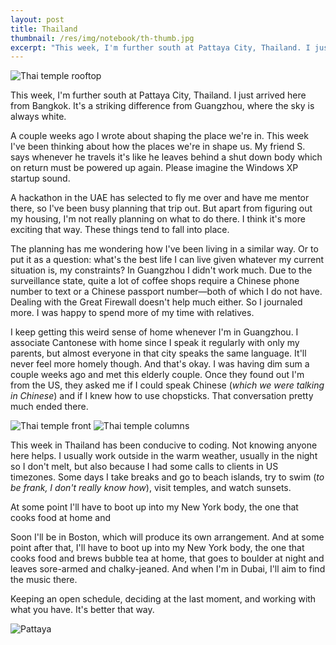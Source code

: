 ```yaml
---
layout: post
title: Thailand
thumbnail: /res/img/notebook/th-thumb.jpg
excerpt: "This week, I'm further south at Pattaya City, Thailand. I just arrived here from Bangkok. It's a striking difference from Guangzhou, where the sky is always white. It's so blue here."
---
```


<img class="rzimg" src="/res/img/notebook/th-roof.jpg" alt="Thai temple rooftop" />

This week, I'm further south at Pattaya City, Thailand. I just arrived here from Bangkok. It's a striking difference from Guangzhou, where the sky is always white.

A couple weeks ago I wrote about shaping the place we're in. This week I've been thinking about how the places we're in shape us. My friend S. says whenever he travels it's like he leaves behind a shut down body which on return must be powered up again. Please imagine the Windows XP startup sound.

A hackathon in the UAE has selected to fly me over and have me mentor there, so I've been busy planning that trip out. But apart from figuring out my housing, I'm not really planning on what to do there. I think it's more exciting that way. These things tend to fall into place.

The planning has me wondering how I've been living in a similar way. Or to put it as a question: what's the best life I can live given whatever my current situation is, my constraints? In Guangzhou I didn't work much. Due to the surveillance state, quite a lot of coffee shops require a Chinese phone number to text or a Chinese passport number—both of which I do not have. Dealing with the Great Firewall doesn't help much either. So I journaled more. I was happy to spend more of my time with relatives.

I keep getting this weird sense of home whenever I'm in Guangzhou. I associate Cantonese with home since I speak it regularly with only my parents, but almost everyone in that city speaks the same language. It'll never feel more homely though. And that's okay. I was having dim sum a couple weeks ago and met this elderly couple. Once they found out I'm from the US, they asked me if I could speak Chinese (*which we were talking in Chinese*) and if I knew how to use chopsticks. That conversation pretty much ended there.

<p>
    <img class="himg" src="/res/img/notebook/th-tmp.jpg" alt="Thai temple front"/>
    <img class="himg" src="/res/img/notebook/th-col.jpg" alt="Thai temple columns"/>
</p>

This week in Thailand has been conducive to coding.  Not knowing anyone here helps. I usually work outside in the warm weather, usually in the night so I don't melt, but also because I had some calls to clients in US timezones. Some days I take breaks and go to beach islands, try to swim (*to be frank, I don't really know how*), visit temples, and watch sunsets.

At some point I'll have to boot up into my New York body, the one that cooks food at home and

Soon I'll be in Boston, which will produce its own arrangement. And at some point after that, I'll have to boot up into my New York body, the one that cooks food and brews bubble tea at home, that goes to boulder at night and leaves sore-armed and chalky-jeaned. And when I'm in Dubai, I'll aim to find the music there.

Keeping an open schedule, deciding at the last moment, and working with what you have. It's better that way.

![Pattaya](/res/img/notebook/th-pattaya.jpg)
